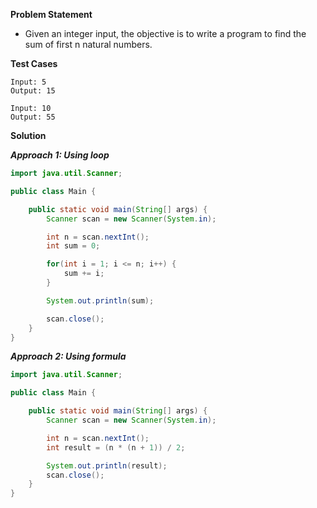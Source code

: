 **Problem Statement**

- Given an integer input, the objective is to write a program to find the sum of first n natural numbers.

**Test Cases**

```
Input: 5
Output: 15

Input: 10
Output: 55
```

**Solution**

_**Approach 1: Using loop**_

```java
import java.util.Scanner;

public class Main {

	public static void main(String[] args) {
		Scanner scan = new Scanner(System.in);

		int n = scan.nextInt();
		int sum = 0;

		for(int i = 1; i <= n; i++) {
			sum += i;
		}

		System.out.println(sum);

		scan.close();
	}
}
```

_**Approach 2: Using formula**_

```java
import java.util.Scanner;

public class Main {

	public static void main(String[] args) {
		Scanner scan = new Scanner(System.in);

		int n = scan.nextInt();
		int result = (n * (n + 1)) / 2;

		System.out.println(result);
		scan.close();
	}
}
```
